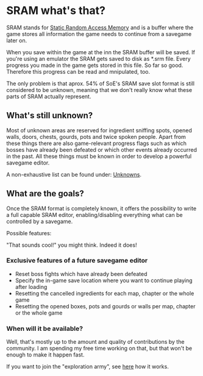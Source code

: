 # SRAM what's that?
SRAM stands for <a href="https://de.wikipedia.org/wiki/Static_random-access_memory" target=_>Static Random Access Memory</a> and is a buffer where the game stores all information the game needs to continue from a savegame later on.

When you save within the game at the inn the SRAM buffer will be saved. If you're using an emulator the SRAM gets saved to disk as *.srm file.
Every progress you made in the game gets stored in this file. So far so good. 
Therefore this progress can be read and mnipulated, too. 

The only problem is that aprox. 54% of SoE's SRAM save slot format is still considered to be unknown, meaning that we don't really know what these parts of SRAM actually represent.

## What's still unknown?
Most of unknown areas are reserved for ingredient sniffing spots, opened walls, doors, chests, gourds, pots and twice spoken people. Apart from these things there are also game-relevant progress flags such as which bosses have already been defeated or which other events already occurred in the past. All these things must be known in order to develop a powerful savegame editor.

A non-exhaustive list can be found under: <a href=Unknowns>Unknowns</a>.

## What are the goals?
Once the SRAM format is completely known, it offers the possibility to write a full capable SRAM editor, enabling/disabling everything what can be controlled by a savegame.

Possible features:

"That sounds cool!" you might think. Indeed it does!

### Exclusive features of a future savegame editor
* Reset boss fights which have already been defeated
* Specify the in-game save location where you want to continue playing after loading
* Resetting the cancelled ingredients for each map, chapter or the whole game
* Resetting the opened boxes, pots and gourds or walls per map, chapter or the whole game

### When will it be available?

Well, that's mostly up to the amount and quality of contributions by the community.
I am spending my free time working on that, but that won't be enough to make it happen fast.

If you want to join the "exploration army", see <a href=Contribute>here</a> how it works.
